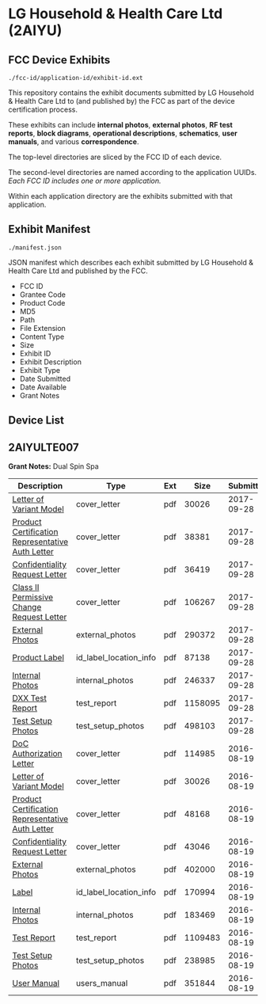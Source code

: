 # LG Household & Health Care Ltd (2AIYU)
## FCC Device Exhibits

```
./fcc-id/application-id/exhibit-id.ext
```

This repository contains the exhibit documents submitted by LG Household & Health Care Ltd to (and published by) the FCC as part of the device certification process.

These exhibits can include **internal photos**, **external photos**, **RF test reports**, **block diagrams**, **operational descriptions**, **schematics**, **user manuals**, and various **correspondence**.

The top-level directories are sliced by the FCC ID of each device.

The second-level directories are named according to the application UUIDs. *Each FCC ID includes one or more application.*

Within each application directory are the exhibits submitted with that application. 

## Exhibit Manifest

```
./manifest.json
```

JSON manifest which describes each exhibit submitted by LG Household & Health Care Ltd and published by the FCC.

- FCC ID
- Grantee Code
- Product Code
- MD5
- Path
- File Extension
- Content Type
- Size
- Exhibit ID
- Exhibit Description
- Exhibit Type
- Date Submitted
- Date Available
- Grant Notes

## Device List
## 2AIYULTE007
**Grant Notes:** Dual Spin Spa

| Description | Type | Ext | Size | Submitted | Available |
| ----------- | ---- | --- | ---- | --------- | --------- |
| [Letter of Variant Model](2AIYULTE007/78dacda2ec399b22f89d3aa679075763/3105656.pdf) | cover_letter | pdf | 30026 | 2017-09-28 | 2017-09-28 |
| [Product Certification Representative Auth Letter](2AIYULTE007/78dacda2ec399b22f89d3aa679075763/3585206.pdf) | cover_letter | pdf | 38381 | 2017-09-28 | 2017-09-28 |
| [Confidentiality Request Letter](2AIYULTE007/78dacda2ec399b22f89d3aa679075763/3585208.pdf) | cover_letter | pdf | 36419 | 2017-09-28 | 2017-09-28 |
| [Class II Permissive Change Request Letter](2AIYULTE007/78dacda2ec399b22f89d3aa679075763/3585211.pdf) | cover_letter | pdf | 106267 | 2017-09-28 | 2017-09-28 |
| [External Photos](2AIYULTE007/78dacda2ec399b22f89d3aa679075763/3585231.pdf) | external_photos | pdf | 290372 | 2017-09-28 | 2017-09-28 |
| [Product Label](2AIYULTE007/78dacda2ec399b22f89d3aa679075763/3585237.pdf) | id_label_location_info | pdf | 87138 | 2017-09-28 | 2017-09-28 |
| [Internal Photos](2AIYULTE007/78dacda2ec399b22f89d3aa679075763/3585235.pdf) | internal_photos | pdf | 246337 | 2017-09-28 | 2017-09-28 |
| [DXX Test Report](2AIYULTE007/78dacda2ec399b22f89d3aa679075763/3585226.pdf) | test_report | pdf | 1158095 | 2017-09-28 | 2017-09-28 |
| [Test Setup Photos](2AIYULTE007/78dacda2ec399b22f89d3aa679075763/3585238.pdf) | test_setup_photos | pdf | 498103 | 2017-09-28 | 2017-09-28 |
| [DoC Authorization Letter](2AIYULTE007/66b47f9e25b171c1e2acf465d4a2713c/3105655.pdf) | cover_letter | pdf | 114985 | 2016-08-19 | 2016-08-19 |
| [Letter of Variant Model](2AIYULTE007/66b47f9e25b171c1e2acf465d4a2713c/3105656.pdf) | cover_letter | pdf | 30026 | 2016-08-19 | 2016-08-19 |
| [Product Certification Representative Auth Letter](2AIYULTE007/66b47f9e25b171c1e2acf465d4a2713c/3105657.pdf) | cover_letter | pdf | 48168 | 2016-08-19 | 2016-08-19 |
| [Confidentiality Request Letter](2AIYULTE007/66b47f9e25b171c1e2acf465d4a2713c/3105658.pdf) | cover_letter | pdf | 43046 | 2016-08-19 | 2016-08-19 |
| [External Photos](2AIYULTE007/66b47f9e25b171c1e2acf465d4a2713c/3105664.pdf) | external_photos | pdf | 402000 | 2016-08-19 | 2016-08-19 |
| [Label](2AIYULTE007/66b47f9e25b171c1e2acf465d4a2713c/3105666.pdf) | id_label_location_info | pdf | 170994 | 2016-08-19 | 2016-08-19 |
| [Internal Photos](2AIYULTE007/66b47f9e25b171c1e2acf465d4a2713c/3105665.pdf) | internal_photos | pdf | 183469 | 2016-08-19 | 2016-08-19 |
| [Test Report](2AIYULTE007/66b47f9e25b171c1e2acf465d4a2713c/3105662.pdf) | test_report | pdf | 1109483 | 2016-08-19 | 2016-08-19 |
| [Test Setup Photos](2AIYULTE007/66b47f9e25b171c1e2acf465d4a2713c/3105663.pdf) | test_setup_photos | pdf | 238985 | 2016-08-19 | 2016-08-19 |
| [User Manual](2AIYULTE007/66b47f9e25b171c1e2acf465d4a2713c/3105667.pdf) | users_manual | pdf | 351844 | 2016-08-19 | 2016-08-19 |
